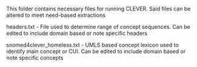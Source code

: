 This folder contains necessary files for running CLEVER. Said files can be altered to meet need-based extractions

headers.txt - File used to determine range of concept sequences. Can be edited to include domain based or note specific headers 

snomed4clever_homeless.txt - UMLS based concept lexicon used to identify main concept or CUI. Can be edited to include domain based or note specific concepts
